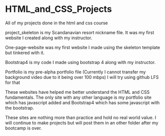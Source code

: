# HTML_and_CSS_Projects
 All of my projects done in the html and css course

project_skeleton is my Scandanavian resort nickname file. It was my first website I created along with my instructor. 

One-page-website was my first website I made using the skeleton template but tinkered with it. 

Bootstrap4 is my code I made using bootstrap 4 along with my instructor. 

Portfolio is my pre-alpha portfolio file (Currently I cannot transfer my background video due to it being over 100 mbps) I will try using github LFS for that 

These websites have helped me better understand the HTML and CSS fundamentals. The only site with any other language is my portfolio site which has javascript added and Bootstrap4 which has some javascript with the bootstrap. 

These sites are nothing more than practice and hold no real world value. I will continue to make projects but will post them in an other folder after my bootcamp is over. 
